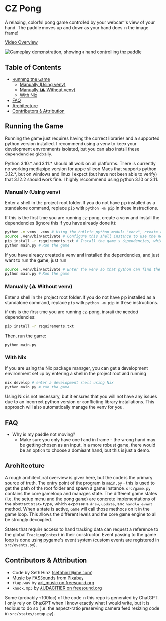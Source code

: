 # CZ Pong
A relaxing, colorful pong game controlled by your webcam's view of your hand. The paddle moves up and down as your hand does in the image frame!

[Video Overview](https://youtu.be/0dQjbVo9-rU)

![Gameplay demonstration, showing a hand controlling the paddle](https://media0.giphy.com/media/v1.Y2lkPTc5MGI3NjExdWIxNGJzb3NmcjdvcGJ0dHN5YzVuZjRzd2F4eWtsaXBqeW9zYXZ1ciZlcD12MV9pbnRlcm5hbF9naWZfYnlfaWQmY3Q9Zw/s3isdWKwZt7lIHuSGB/giphy.gif)

## Table of Contents
- [Running the Game](#running-the-game)
  - [Manually (Using venv)](#manually-using-venv)
  - [Manually (⚠️ Without venv)](#manually-️-without-venv)
  - [With Nix](#with-nix)
- [FAQ](#faq)
- [Architecture](#architecture)
- [Contributors & Attribution](#contributors--attribution)

## Running the Game
Running the game just requires having the correct libraries and a supported python version installed. I recommend using a venv to keep your development environments isolated, but you can also install these dependencies globally.

Python 3.10.* and 3.11.* should all work on all platforms. There is currently no working mediapipe version for apple silicon Macs that supports python 3.12.*, but on windows and linux I expect (but have not been able to verify) that 3.12.2 should work fine. I highly reccommend using python 3.10 or 3.11.

### Manually (Using venv)
Enter a shell in the project root folder. If you do not have pip installed as a standalone command, replace `pip` with
`python -m pip` in these instructions.

If this is the first time you are running cz-pong, create a venv and install
the dependencies (ignore this if you have already done it):
```sh
python -m venv .venv # Using the builtin python module "venv", create a virtual environment at ~/.venv.
source .venv/bin/activate # Configure this shell instance to use the new venv
pip install -r requirements.txt # Install the game's dependencies, which are listed in the file `requirements.txt`
python main.py # Run the game
```

If you have already created a venv and installed the dependencies, and just want to run the game, just run
```sh
source .venv/bin/activate # Enter the venv so that python can find the game's dependencies
python main.py # Run the game
```

### Manually (⚠️ Without venv)
Enter a shell in the project root folder. If you do not have pip installed as a standalone command, replace `pip` with
`python -m pip` in these instructions.

If this is the first time you are running cz-pong, install the needed dependencies:
```sh
pip install -r requirements.txt
```

Then, run the game:
```sh
python main.py
```

### With Nix
If you are using the Nix package manager, you can get a development environment set up by entering a shell
in the project root and running
```sh
nix develop # enter a development shell using Nix
python main.py # run the game
```

Using Nix is not necessary, but it ensures that you will not have any issues due to an incorrect python version
or conflicting library installations. This approach will also automatically manage the venv for you.

## FAQ
- Why is my paddle not moving?
    - Make sure you only have one hand in frame - the wrong hand may be getting chosen as an input. In a more robust game, there would be an option to choose a dominant hand, but this is just a demo.

## Architecture
A rough architectural overview is given here, but the code is the primary source of truth.
The entry point of the program is `main.py` - this is used to get the path of the root folder and spawn a game instance.
`src/game.py` contains the core gameloop and manages state. The different game states (i.e. the setup menu and the pong
game) are concrete implementations of the abstract `State` type, which exposes a `draw`, `update`, and `handle_event` method.
When a state is active, `Game` will call those methods on it in the game loop. This allows the different levels and the core
game engine to all be strongly decoupled.

States that require access to hand tracking data can request a reference to the global `TrackingContext` in their constructor.
Event passing to the game loop is done using pygame's event system (custom events are registered in `src/events.py`).

## Contributors & Attribution
- Code by Seth Hinz ([sethhinz@me.com](mailto:sethhinz@me.com))
- Music by [FASSounds](https://pixabay.com/users/fassounds-3433550/?utm_source=link-attribution&utm_medium=referral&utm_campaign=music&utm_content=112191) from [Pixabay](https://pixabay.com//?utm_source=link-attribution&utm_medium=referral&utm_campaign=music&utm_content=112191)
- `flap.wav` by [ani_music on freesound.org](https://freesound.org/people/ani_music/sounds/244982/)
- `knock.mp3` by [AUDACITIER on freesound.org](https://freesound.org/people/AUDACITIER/sounds/625687/)

Some (probably <100loc) of the code in this repo is generated by ChatGPT. I only rely on ChatGPT when I know exactly what I
would write, but it is tedious to do so (i.e. the aspect-ratio preserving camera feed resizing code in `src/states/setup.py`).
